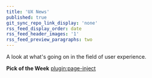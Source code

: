 ```yaml
---
title: 'UX News'
published: true
git_sync_repo_link_display: 'none'
rss_feed_display_order: date
rss_feed_header_images: '1'
rss_feed_preview_paragraphs: two
---
```


A look at what's going on in the field of user experience.

**Pick of the Week**
[plugin:page-inject](/web-pick-of-the-week)
